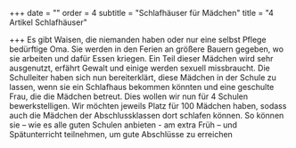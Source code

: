 +++
date = ""
order = 4
subtitle = "Schlafhäuser für Mädchen"
title = "4 Artikel Schlafhäuser"

+++
Es gibt Waisen, die niemanden haben oder nur eine selbst Pflege bedürftige Oma. Sie werden in den Ferien an größere Bauern gegeben, wo sie arbeiten und dafür Essen kriegen. Ein Teil dieser Mädchen wird sehr ausgenutzt, erfährt Gewalt und einige werden sexuell missbraucht. Die Schulleiter haben sich nun bereiterklärt, diese Mädchen in der Schule zu lassen, wenn sie ein Schlafhaus bekommen könnten und eine geschulte Frau, die die Mädchen betreut. Dies wollen wir nun für 4 Schulen bewerkstelligen. Wir möchten jeweils Platz für 100 Mädchen haben, sodass auch die Mädchen der Abschlussklassen dort schlafen können. So können sie – wie es alle guten Schulen anbieten - am extra Früh – und Spätunterricht teilnehmen, um gute Abschlüsse zu erreichen